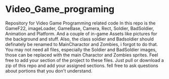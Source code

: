 # Video_Game_programing
Repository for Video Game Programming related code
In this repo is the GameF22, imageLoader, GameBase, Camera, Rect, Soldier, BadSoldier, Animation and Platform. 
And a couple of in-game Assets like pictures for the background and stuff. Also, the class soldier and Badsoldier should
definately be renamed to MainCharactor and Zombies, i forgot to do that. You may not need all files,
especially the Soldier and BadSoldier images, those can be replaced with the main Charactor and Zombies sprites. 
Feel free to add your section of the project to these files. Just pull or download a zip of this repo and add your
assigned sections. fell free to ask questions about portions that you don't understand.
